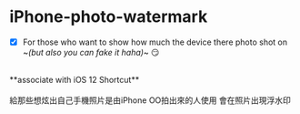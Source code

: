 # iPhone-photo-watermark
- [x] For those who want to show how much the device there photo shot on </br>
~_(but also you can fake it haha)_~ :smirk:
</br>
**associate with iOS 12 Shortcut**
</br>
</br>
給那些想炫出自己手機照片是由iPhone OO拍出來的人使用
會在照片出現浮水印
